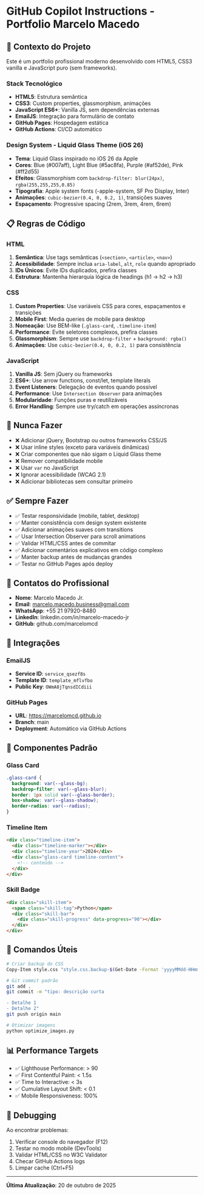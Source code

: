 # GitHub Copilot Instructions - Portfolio Marcelo Macedo

## 🎯 Contexto do Projeto

Este é um portfolio profissional moderno desenvolvido com HTML5, CSS3 vanilla e JavaScript puro (sem frameworks).

### Stack Tecnológico

- **HTML5**: Estrutura semântica
- **CSS3**: Custom properties, glassmorphism, animações
- **JavaScript ES6+**: Vanilla JS, sem dependências externas
- **EmailJS**: Integração para formulário de contato
- **GitHub Pages**: Hospedagem estática
- **GitHub Actions**: CI/CD automático

### Design System - Liquid Glass Theme (iOS 26)

- **Tema**: Liquid Glass inspirado no iOS 26 da Apple
- **Cores**: Blue (#007aff), Light Blue (#5ac8fa), Purple (#af52de), Pink (#ff2d55)
- **Efeitos**: Glassmorphism com `backdrop-filter: blur(24px)`, `rgba(255,255,255,0.85)`
- **Tipografia**: Apple system fonts (-apple-system, SF Pro Display, Inter)
- **Animações**: `cubic-bezier(0.4, 0, 0.2, 1)`, transições suaves
- **Espaçamento**: Progressive spacing (2rem, 3rem, 4rem, 6rem)

## 📋 Regras de Código

### HTML

1. **Semântica**: Use tags semânticas (`<section>`, `<article>`, `<nav>`)
2. **Acessibilidade**: Sempre inclua `aria-label`, `alt`, `role` quando apropriado
3. **IDs Únicos**: Evite IDs duplicados, prefira classes
4. **Estrutura**: Mantenha hierarquia lógica de headings (h1 → h2 → h3)

### CSS

1. **Custom Properties**: Use variáveis CSS para cores, espaçamentos e transições
2. **Mobile First**: Media queries de mobile para desktop
3. **Nomeação**: Use BEM-like (`.glass-card`, `.timeline-item`)
4. **Performance**: Evite seletores complexos, prefira classes
5. **Glassmorphism**: Sempre use `backdrop-filter` + `background: rgba()`
6. **Animações**: Use `cubic-bezier(0.4, 0, 0.2, 1)` para consistência

### JavaScript

1. **Vanilla JS**: Sem jQuery ou frameworks
2. **ES6+**: Use arrow functions, const/let, template literals
3. **Event Listeners**: Delegação de eventos quando possível
4. **Performance**: Use `Intersection Observer` para animações
5. **Modularidade**: Funções puras e reutilizáveis
6. **Error Handling**: Sempre use try/catch em operações assíncronas

## 🚫 Nunca Fazer

- ❌ Adicionar jQuery, Bootstrap ou outros frameworks CSS/JS
- ❌ Usar inline styles (exceto para variáveis dinâmicas)
- ❌ Criar componentes que não sigam o Liquid Glass theme
- ❌ Remover compatibilidade mobile
- ❌ Usar `var` no JavaScript
- ❌ Ignorar acessibilidade (WCAG 2.1)
- ❌ Adicionar bibliotecas sem consultar primeiro

## ✅ Sempre Fazer

- ✅ Testar responsividade (mobile, tablet, desktop)
- ✅ Manter consistência com design system existente
- ✅ Adicionar animações suaves com transitions
- ✅ Usar Intersection Observer para scroll animations
- ✅ Validar HTML/CSS antes de commitar
- ✅ Adicionar comentários explicativos em código complexo
- ✅ Manter backup antes de mudanças grandes
- ✅ Testar no GitHub Pages após deploy

## 📱 Contatos do Profissional

- **Nome**: Marcelo Macedo Jr.
- **Email**: marcelo.macedo.business@gmail.com
- **WhatsApp**: +55 21 97920-8480
- **LinkedIn**: linkedin.com/in/marcelo-macedo-jr
- **GitHub**: github.com/marcelomcd

## 🔑 Integrações

### EmailJS

- **Service ID**: `service_qsezf8s`
- **Template ID**: `template_mflvfbo`
- **Public Key**: `OWmA8jTqnsdICdiii`

### GitHub Pages

- **URL**: https://marcelomcd.github.io
- **Branch**: main
- **Deployment**: Automático via GitHub Actions

## 🎨 Componentes Padrão

### Glass Card

```css
.glass-card {
  background: var(--glass-bg);
  backdrop-filter: var(--glass-blur);
  border: 1px solid var(--glass-border);
  box-shadow: var(--glass-shadow);
  border-radius: var(--radius);
}
```

### Timeline Item

```html
<div class="timeline-item">
  <div class="timeline-marker"></div>
  <div class="timeline-year">2024</div>
  <div class="glass-card timeline-content">
    <!-- conteúdo -->
  </div>
</div>
```

### Skill Badge

```html
<div class="skill-item">
  <span class="skill-tag">Python</span>
  <div class="skill-bar">
    <div class="skill-progress" data-progress="90"></div>
  </div>
</div>
```

## 🔧 Comandos Úteis

```bash
# Criar backup do CSS
Copy-Item style.css "style.css.backup-$(Get-Date -Format 'yyyyMMdd-HHmmss')"

# Git commit padrão
git add .
git commit -m "tipo: descrição curta

- Detalhe 1
- Detalhe 2"
git push origin main

# Otimizar imagens
python optimize_images.py
```

## 📊 Performance Targets

- ✅ Lighthouse Performance: > 90
- ✅ First Contentful Paint: < 1.5s
- ✅ Time to Interactive: < 3s
- ✅ Cumulative Layout Shift: < 0.1
- ✅ Mobile Responsiveness: 100%

## 🐛 Debugging

Ao encontrar problemas:

1. Verificar console do navegador (F12)
2. Testar no modo mobile (DevTools)
3. Validar HTML/CSS no W3C Validator
4. Checar GitHub Actions logs
5. Limpar cache (Ctrl+F5)

---

**Última Atualização**: 20 de outubro de 2025
